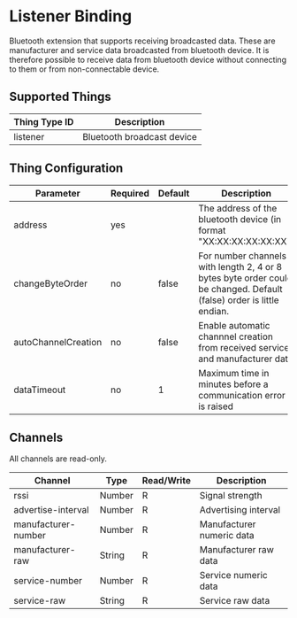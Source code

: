 # Listener Binding

Bluetooth extension that supports receiving broadcasted data. 
These are manufacturer and service data broadcasted from bluetooth device.
It is therefore possible to receive data from bluetooth device without connecting to them or from non-connectable device.

## Supported Things

| Thing Type ID   | Description                |
| --------------- | -------------------------- |
| listener        | Bluetooth broadcast device |

## Thing Configuration

| Parameter           | Required | Default | Description                                                                    |
|---------------------|----------|---------|--------------------------------------------------------------------------------|
| address             | yes      |         | The address of the bluetooth device (in format "XX:XX:XX:XX:XX:XX")            |
| changeByteOrder     | no       | false   | For number channels with length 2, 4 or 8 bytes byte order could be changed. Default (false) order is little endian. |
| autoChannelCreation | no       | false   | Enable automatic channnel creation from received service and manufacturer data |
| dataTimeout         | no       | 1       | Maximum time in minutes before a communication error is raised                 |

## Channels

All channels are read-only. 

| Channel             | Type   | Read/Write | Description                 |
|---------------------|--------|------------|-----------------------------|
| rssi                | Number | R          | Signal strength             |
| advertise-interval  | Number | R          | Advertising interval        |
| manufacturer-number | Number | R          | Manufacturer numeric data   |
| manufacturer-raw    | String | R          | Manufacturer raw data       |
| service-number      | Number | R          | Service numeric data        |
| service-raw         | String | R          | Service raw data            |
